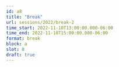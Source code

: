 ```yaml
---
id: a8
title: "Break"
url: sessions/2022/break-2
time_start: 2022-11-10T13:00:00.000-06:00
time_end: 2022-11-10T15:00:00.000-06:00
format: break
block: a
slot: 8
draft: true
---
```


